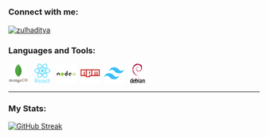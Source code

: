 <h3 align="left">Connect with me:</h3>
<p align="left">
<a href="https://linkedin.com/in/zulhaditya" target="blank"><img align="center" src="https://raw.githubusercontent.com/rahuldkjain/github-profile-readme-generator/master/src/images/icons/Social/linked-in-alt.svg" alt="zulhaditya" height="30" width="40" /></a>
</p>

<h3 align="left">Languages and Tools:</h3>
<div>
    <img
      src="https://github.com/devicons/devicon/blob/master/icons/mongodb/mongodb-original-wordmark.svg"
      title="MongoDB"
      alt="MongoDB"
      width="40"
      height="40"
    />&nbsp;
    <img
      src="https://github.com/devicons/devicon/blob/master/icons/react/react-original-wordmark.svg"
      title="React"
      alt="React"
      width="40"
      height="40"
    />&nbsp;
    <img
      src="https://github.com/devicons/devicon/blob/master/icons/nodejs/nodejs-original-wordmark.svg"
      title="NodeJS"
      alt="NodeJS"
      width="40"
      height="40"
    />&nbsp;
    <img
      src="https://github.com/devicons/devicon/blob/master/icons/npm/npm-original-wordmark.svg"
      title="NPM"
      alt="NPM"
      width="40"
      height="40"
    />&nbsp;
    <img
      src="https://github.com/devicons/devicon/blob/master/icons/tailwindcss/tailwindcss-plain.svg"
      title="Tailwindcss"
      alt="Tailwindcss"
      width="40"
      height="40"
    />&nbsp;
    <img
      src="https://github.com/devicons/devicon/blob/master/icons/debian/debian-original-wordmark.svg"
      title="Debian"
      alt="Debian"
      width="40"
      height="40"
    />&nbsp;
  </div>
<hr>

### My Stats:
[![GitHub Streak](http://github-readme-streak-stats.herokuapp.com?user=zulhaditya&theme=dark&background=000000)](https://git.io/streak-stats)
